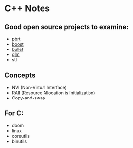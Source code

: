 # C++ Notes

## Good open source projects to examine:

 - [pbrt](https://www.pbrt.org)
 - [boost](https://www.boost.org)
 - [bullet](https://github.com/bulletphysics)
 - [glm](https://glm.g-truc.net)
 - stl

## Concepts

 - NVI (Non-Virtual Interface)
 - RAII (Resource Allocation is Initialization)
 - Copy-and-swap

## For C:

 - doom
 - linux
 - coreutils
 - binutils
